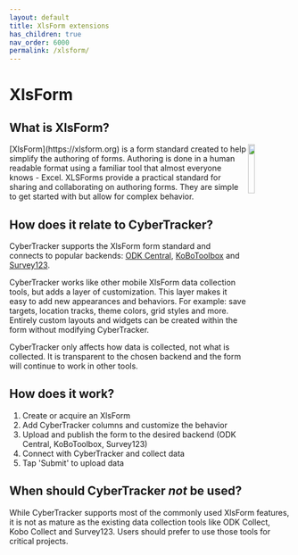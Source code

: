 ```yaml
---
layout: default
title: XlsForm extensions
has_children: true
nav_order: 6000
permalink: /xlsform/
---
```

# XlsForm

## What is XlsForm?
<img src="{{ site.baseurl }}/assets/xlsform/logo.png" align="right" class="inline" style="width:15%;"/>
[XlsForm](https://xlsform.org) is a form standard created to help simplify the authoring of forms. Authoring is done in a human readable format using a familiar tool that almost everyone knows - Excel. XLSForms provide a practical standard for sharing and collaborating on authoring forms. They are simple to get started with but allow for complex behavior.

## How does it relate to CyberTracker?
CyberTracker supports the XlsForm form standard and connects to popular backends: [ODK Central](https://getodk.org/), [KoBoToolbox](https://kobotoolbox.org) and [Survey123](https://survey123.arcgis.com). 

CyberTracker works like other mobile XlsForm data collection tools, but adds a layer of customization. This layer makes it easy to add new appearances and behaviors. For example: save targets, location tracks, theme colors, grid styles and more. Entirely custom layouts and widgets can be created within the form without modifying CyberTracker.

CyberTracker only affects how data is collected, not what is collected. It is transparent to the chosen backend and the form will continue to work in other tools.

## How does it work?
1. Create or acquire an XlsForm
1. Add CyberTracker columns and customize the behavior
1. Upload and publish the form to the desired backend (ODK Central, KoBoToolbox, Survey123)
1. Connect with CyberTracker and collect data
1. Tap 'Submit' to upload data

## When should CyberTracker _not_ be used?
While CyberTracker supports most of the commonly used XlsForm features, it is not as mature as the existing data collection tools like ODK Collect, Kobo Collect and Survey123. Users should prefer to use those tools for critical projects.
